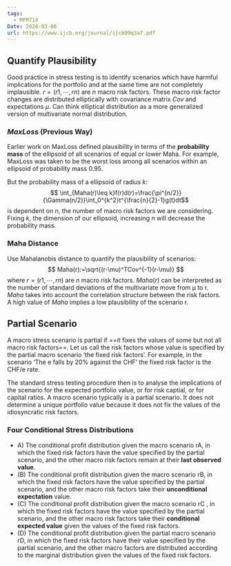 ```yaml
---
tags:
  - MFM714
Date: 2024-03-06
url: https://www.ijcb.org/journal/ijcb09q3a7.pdf
---
```

## Quantify Plausibility
Good practice in stress testing is to identify scenarios which have harmful implications for the portfolio and at the same time are not completely implausible. 
$r = (r1,\cdots, rn)$  are $n$ macro risk factors. These macro risk factor changes are distributed elliptically with covariance matrix $Cov$ and expectations $\mu$. Can think elliptical distribution as a more generalized version of multivariate normal distribution. 
### $MaxLoss$ (Previous Way)
Earlier work on MaxLoss defined plausibility in terms of the **probability mass** of the ellipsoid of all scenarios of equal or lower Maha. For example, MaxLoss was taken to be the worst loss among all scenarios within an ellipsoid of probability mass 0.95. 

But the probability mass of a ellipsoid of radius $k$:
$$
\int_{Maha(r)\leq k}f(r)d(r)=\frac{\pi^{n/2}}{\Gamma(n/2)}\int_0^{k^2}t^{\frac{n}{2}-1}g(t)dt$$is dependent on $n$, the number of macro risk factors we are considering. Fixing $k$, the dimension of our ellipsoid, increasing $n$ will decrease the probability mass.

### Maha Distance
Use Mahalanobis distance to quantify the plausibility of scenarios:
$$
Maha(r):=\sqrt{(r-\mu)^TCov^{-1}(r-\mu)}
$$
where $r = (r1,\cdots, rn)$  are $n$ macro risk factors. $Maha(r)$ can be interpreted as the number of standard deviations of the multivariate move from µ to r. $Maha$ takes into account the correlation structure between the risk factors. A high value of $Maha$ implies a low plausibility of the scenario r.

## Partial Scenario
A macro stress scenario is partial if ==it fixes the values of some but not all macro risk factors==. Let us call the risk factors whose value is specified by the partial macro scenario ‘the fixed risk factors’. 
	For example, in the scenario ‘The e falls by 20% against the CHF’ the fixed risk factor is the CHF/e rate. 
	
The standard stress testing procedure then is to analyse the implications of the scenario for the expected portfolio value, or for risk captial, or for capital ratios. 
A macro scenario typically is a partial scenario. It does not determine a unique portfolio value because it does not fix the values of the idiosyncratic risk factors. 

### Four Conditional Stress Distributions
- A) The conditional profit distribution given the macro scenario rA, in which the fixed risk factors have the value specified by the partial scenario, and the other macro risk factors remain at their **last observed value**. 
- (B) The conditional profit distribution given the macro scenario rB, in which the fixed risk factors have the value specified by the partial scenario, and the other macro risk factors take their **unconditional expectation** value. 
- (C) The conditional profit distribution given the macro scenario rC , in which the fixed risk factors have the value specified by the partial scenario, and the other macro risk factors take their **conditional expected value** given the values of the fixed risk factors. 
- (D) The conditional profit distribution given the partial macro scenario rD, in which the fixed risk factors have their value specified by the partial scenario, and the other macro factors are distributed according to the marginal distribution given the values of the fixed risk factors.
